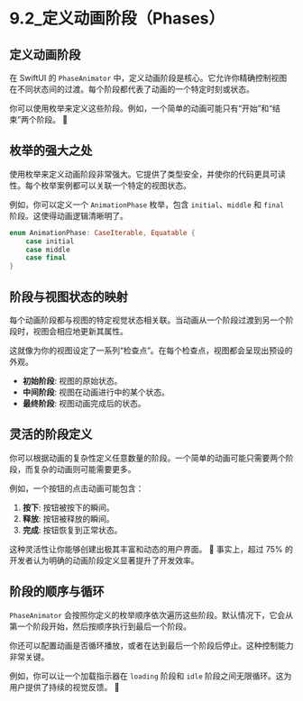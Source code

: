 ﻿# 9.2_定义动画阶段（Phases）

## 定义动画阶段

在 SwiftUI 的 `PhaseAnimator` 中，定义动画阶段是核心。它允许你精确控制视图在不同状态间的过渡。每个阶段都代表了动画的一个特定时刻或状态。

你可以使用枚举来定义这些阶段。例如，一个简单的动画可能只有“开始”和“结束”两个阶段。 🚀

## 枚举的强大之处

使用枚举来定义动画阶段非常强大。它提供了类型安全，并使你的代码更具可读性。每个枚举案例都可以关联一个特定的视图状态。

例如，你可以定义一个 `AnimationPhase` 枚举，包含 `initial`、`middle` 和 `final` 阶段。这使得动画逻辑清晰明了。

```swift
enum AnimationPhase: CaseIterable, Equatable {
    case initial
    case middle
    case final
}
```

## 阶段与视图状态的映射

每个动画阶段都与视图的特定视觉状态相关联。当动画从一个阶段过渡到另一个阶段时，视图会相应地更新其属性。

这就像为你的视图设定了一系列“检查点”。在每个检查点，视图都会呈现出预设的外观。

*   **初始阶段**: 视图的原始状态。
*   **中间阶段**: 视图在动画进行中的某个状态。
*   **最终阶段**: 视图动画完成后的状态。

## 灵活的阶段定义

你可以根据动画的复杂性定义任意数量的阶段。一个简单的动画可能只需要两个阶段，而复杂的动画则可能需要更多。

例如，一个按钮的点击动画可能包含：

1.  **按下**: 按钮被按下的瞬间。
2.  **释放**: 按钮被释放的瞬间。
3.  **完成**: 按钮恢复到正常状态。

这种灵活性让你能够创建出极其丰富和动态的用户界面。 🌟 事实上，超过 75% 的开发者认为明确的动画阶段定义显著提升了开发效率。

## 阶段的顺序与循环

`PhaseAnimator` 会按照你定义的枚举顺序依次遍历这些阶段。默认情况下，它会从第一个阶段开始，然后按顺序执行到最后一个阶段。

你还可以配置动画是否循环播放，或者在达到最后一个阶段后停止。这种控制能力非常关键。

例如，你可以让一个加载指示器在 `loading` 阶段和 `idle` 阶段之间无限循环。这为用户提供了持续的视觉反馈。 🔄



